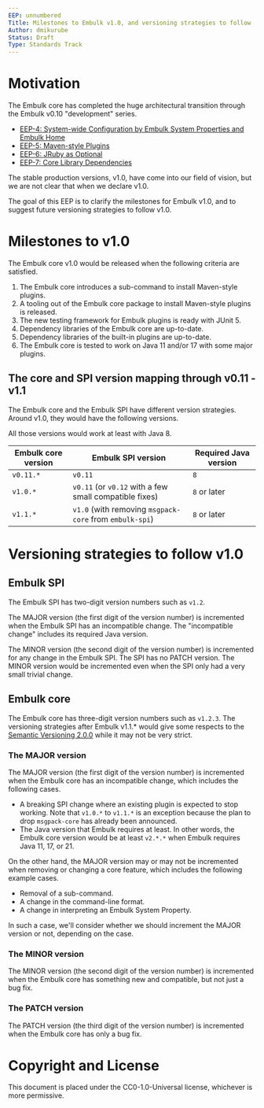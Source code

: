 ```yaml
---
EEP: unnumbered
Title: Milestones to Embulk v1.0, and versioning strategies to follow
Author: dmikurube
Status: Draft
Type: Standards Track
---
```


Motivation
===========

The Embulk core has completed the huge architectural transition through the Embulk v0.10 "development" series.

* [EEP-4: System-wide Configuration by Embulk System Properties and Embulk Home](./eep-0004.md)
* [EEP-5: Maven-style Plugins](./eep-0005.md)
* [EEP-6: JRuby as Optional](./eep-0006.md)
* [EEP-7: Core Library Dependencies](./eep-0007.md)

The stable production versions, v1.0, have come into our field of vision, but we are not clear that when we declare v1.0.

The goal of this EEP is to clarify the milestones for Embulk v1.0, and to suggest future versioning strategies to follow v1.0.

Milestones to v1.0
===================

The Embulk core v1.0 would be released when the following criteria are satisfied.

1. The Embulk core introduces a sub-command to install Maven-style plugins.
2. A tooling out of the Embulk core package to install Maven-style plugins is released.
3. The new testing framework for Embulk plugins is ready with JUnit 5.
4. Dependency libraries of the Embulk core are up-to-date.
5. Dependency libraries of the built-in plugins are up-to-date.
6. The Embulk core is tested to work on Java 11 and/or 17 with some major plugins.

The core and SPI version mapping through v0.11 - v1.1
------------------------------------------------------

The Embulk core and the Embulk SPI have different version strategies. Around v1.0, they would have the following versions.

All those versions would work at least with Java 8.

| Embulk core version | Embulk SPI version                                      | Required Java version |
| ------------------- | ------------------------------------------------------- | --------------------- |
| `v0.11.*`           | `v0.11`                                                 | `8`                   |
| `v1.0.*`            | `v0.11` (or `v0.12` with a few small compatible fixes)  | `8` or later          |
| `v1.1.*`            | `v1.0` (with removing `msgpack-core` from `embulk-spi`) | `8` or later          |

Versioning strategies to follow v1.0
=====================================

Embulk SPI
------------

The Embulk SPI has two-digit version numbers such as `v1.2`.

The MAJOR version (the first digit of the version number) is incremented when the Embulk SPI has an incompatible change. The "incompatible change" includes its required Java version.

The MINOR version (the second digit of the version number) is incremented for any change in the Embulk SPI. The SPI has no PATCH version. The MINOR version would be incremented even when the SPI only had a very small trivial change.

Embulk core
------------

The Embulk core has three-digit version numbers such as `v1.2.3`. The versioning strategies after Embulk v1.1.* would give some respects to the [Semantic Versioning 2.0.0](https://semver.org/spec/v2.0.0.html) while it may not be very strict.

### The MAJOR version

The MAJOR version (the first digit of the version number) is incremented when the Embulk core has an incompatible change, which includes the following cases.

* A breaking SPI change where an existing plugin is expected to stop working. Note that `v1.0.*` to `v1.1.*` is an exception because the plan to drop `msgpack-core` has already been announced.
* The Java version that Embulk requires at least. In other words, the Embulk core version would be at least `v2.*.*` when Embulk requires Java 11, 17, or 21.

On the other hand, the MAJOR version may or may not be incremented when removing or changing a core feature, which includes the following example cases.

* Removal of a sub-command.
* A change in the command-line format.
* A change in interpreting an Embulk System Property.

In such a case, we'll consider whether we should increment the MAJOR version or not, depending on the case.

### The MINOR version

The MINOR version (the second digit of the version number) is incremented when the Embulk core has something new and compatible, but not just a bug fix.

### The PATCH version

The PATCH version (the third digit of the version number) is incremented when the Embulk core has only a bug fix.

Copyright and License
======================

This document is placed under the CC0-1.0-Universal license, whichever is more permissive.
